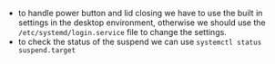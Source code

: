 * to handle power button and lid closing we have to use the built in settings in the desktop environment, otherwise we should use the `/etc/systemd/login.service` file to change the settings.
* to check the status of the suspend we can use `systemctl status suspend.target` 
